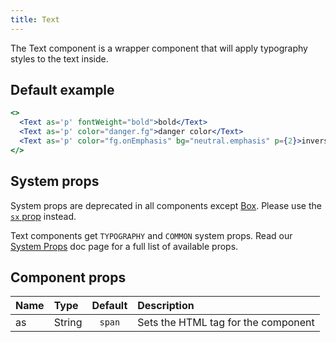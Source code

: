 ```yaml
---
title: Text
---
```


The Text component is a wrapper component that will apply typography styles to the text inside.

## Default example

```jsx live
<>
  <Text as='p' fontWeight="bold">bold</Text>
  <Text as='p' color="danger.fg">danger color</Text>
  <Text as='p' color="fg.onEmphasis" bg="neutral.emphasis" p={2}>inverse colors</Text>
</>
```

## System props

<Note variant="warning">

System props are deprecated in all components except [Box](/Box). Please use the [`sx` prop](/overriding-styles) instead.

</Note>

Text components get `TYPOGRAPHY` and `COMMON` system props. Read our [System Props](/system-props) doc page for a full list of available props.

## Component props

| Name | Type   | Default | Description                         |
| :--- | :----- | :-----: | :---------------------------------- |
| as   | String | `span`  | Sets the HTML tag for the component |
